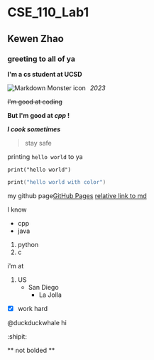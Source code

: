 # CSE_110_Lab1
## Kewen Zhao
### greeting to all of ya
**I'm a cs student at UCSD**

<img src="https://cdn.swimswam.com/wp-content/uploads/2020/08/UCSD-2.png"
     alt="Markdown Monster icon"
     style="float: left; margin-right: 10px;" />

*2023*

~~I'm good at coding~~

**But I'm good at _cpp_ !**

***I cook sometimes***

> stay safe

printing `hello world` to ya
```
print("hello world")
```
```c
print("hello world with color")
```
my github page[GitHub Pages](https://github.com/hage1005)
[relative link to md](README.md)

I know 
- cpp
- java

1. python
2. c

i'm at
1. US
   - San Diego
     - La Jolla

- [x] work hard

@duckduckwhale hi

:shipit:

\*\* not bolded \*\*
 